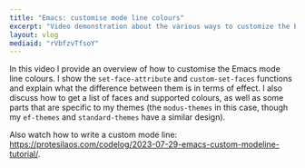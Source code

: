 ```yaml
---
title: "Emacs: customise mode line colours"
excerpt: "Video demonstration about the various ways to customize the Emacs mode line colours."
layout: vlog
mediaid: "rVbfzvTfsoY"
---
```


In this video I provide an overview of how to customise the Emacs mode
line colours. I show the `set-face-attribute` and `custom-set-faces`
functions and explain what the difference between them is in terms of
effect. I also discuss how to get a list of faces and supported
colours, as well as some parts that are specific to my themes (the
`modus-themes` in this case, though my `ef-themes` and
`standard-themes` have a similar design).

Also watch how to write a custom mode line:
<https://protesilaos.com/codelog/2023-07-29-emacs-custom-modeline-tutorial/>.
